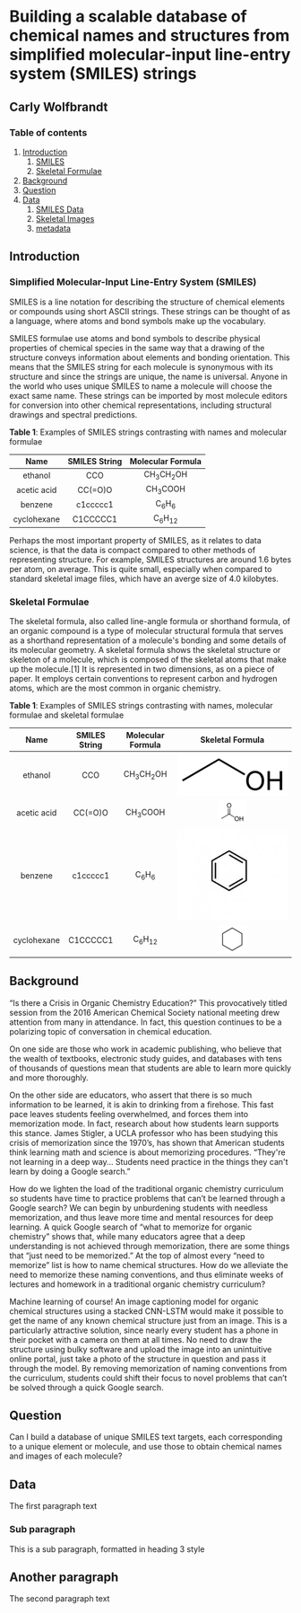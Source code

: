 # Building a scalable database of chemical names and structures from simplified molecular-input line-entry system (SMILES) strings 
## Carly Wolfbrandt

### Table of contents
1. [Introduction](#Introduction)
    1. [SMILES](#SMILES)
    2. [Skeletal Formulae](#skeletal_formulae)
2. [Background](#Background)
3. [Question](#Question)
4. [Data](#Data)
    1. [SMILES Data](#smiles_data)
    2. [Skeletal Images](#skeletal_images)
    3. [metadata](#metadata)

## Introduction <a name="Introduction"></a>

### Simplified Molecular-Input Line-Entry System (SMILES) <a name="SMILES"></a>

SMILES is a line notation for describing the structure of chemical elements or compounds using short ASCII strings. These strings can be thought of as a language, where atoms and bond symbols make up the vocabulary. 

SMILES formulae use atoms and bond symbols to describe physical properties of chemical species in the same way that a drawing of the structure conveys information about elements and bonding orientation. This means that the SMILES string for each molecule is synonymous with its structure and since the strings are unique, the name is universal. Anyone in the world who uses unique SMILES to name a molecule will choose the exact same name. These strings can be imported by most molecule editors for conversion into other chemical representations, including structural drawings and spectral predictions. 

**Table 1**: Examples of SMILES strings contrasting with names and molecular formulae

| Name      | SMILES String | Molecular Formula |
| :-----------: | :-----------: | :----------:|
| ethanol      | CCO       | CH<sub>3</sub>CH<sub>2</sub>OH |
| acetic acid   | CC(=O)O | CH<sub>3</sub>COOH |
|benzene | c1ccccc1|C<sub>6</sub>H<sub>6</sub>|
|cyclohexane | C1CCCCC1 | C<sub>6</sub>H<sub>12</sub>|


Perhaps the most important property of SMILES, as it relates to data science, is that the data is compact compared to other methods of representing structure. For example, SMILES structures are around 1.6 bytes per atom, on average. This is quite small, especially when compared to standard skeletal image files, which have an averge size of 4.0 kilobytes.

### Skeletal Formulae <a name="skeletal_formulae"></a>

The skeletal formula, also called line-angle formula or shorthand formula, of an organic compound is a type of molecular structural formula that serves as a shorthand representation of a molecule's bonding and some details of its molecular geometry. A skeletal formula shows the skeletal structure or skeleton of a molecule, which is composed of the skeletal atoms that make up the molecule.[1] It is represented in two dimensions, as on a piece of paper. It employs certain conventions to represent carbon and hydrogen atoms, which are the most common in organic chemistry.

**Table 1**: Examples of SMILES strings contrasting with names, molecular formulae and skeletal formulae

| Name      | SMILES String | Molecular Formula | Skeletal Formula |
| :-----------: | :-----------: | :----------:| :----------: |
| ethanol      | CCO       | CH<sub>3</sub>CH<sub>2</sub>OH |![](/ethanol.png)|
| acetic acid   | CC(=O)O | CH<sub>3</sub>COOH | ![](/acetic_acid.png) |
|benzene | c1ccccc1|C<sub>6</sub>H<sub>6</sub>|![](/benzene.jpg) |
|cyclohexane | C1CCCCC1 | C<sub>6</sub>H<sub>12</sub>| ![](/cyclohexane.png) |

## Background <a name="Background"></a>
“Is there a Crisis in Organic Chemistry Education?” This provocatively titled session from the 2016 American Chemical Society national meeting drew attention from many in attendance. In fact, this question continues to be a polarizing topic of conversation in chemical education. 
 
On one side are those who work in academic publishing, who believe that the wealth of textbooks, electronic study guides, and databases with tens of thousands of questions mean that students are able to learn more quickly and more thoroughly. 
 
On the other side are educators, who assert that there is so much information to be learned, it is akin to drinking from a firehose. This fast pace leaves students feeling overwhelmed, and forces them into memorization mode. In fact, research about how students learn supports this stance. James Stigler, a UCLA professor who has been studying this crisis of memorization since the 1970’s, has shown that American students think learning math and science is about memorizing procedures. “They're not learning in a deep way… Students need practice in the things they can't learn by doing a Google search.”
 
How do we lighten the load of the traditional organic chemistry curriculum so students have time to practice problems that can’t be learned through a Google search?  We can begin by unburdening students with needless memorization, and thus leave more time and mental resources for deep learning. A quick Google search of “what to memorize for organic chemistry” shows that, while many educators agree that a deep understanding is not achieved through memorization, there are some things that “just need to be memorized.” At the top of almost every “need to memorize” list is how to name chemical structures. How do we alleviate the need to memorize these naming conventions, and thus eliminate weeks of lectures and homework in a traditional organic chemistry curriculum? 
 
Machine learning of course! An image captioning model for organic chemical structures using a stacked CNN-LSTM would make it possible to get the name of any known chemical structure just from an image. This is a particularly attractive solution, since nearly every student has a phone in their pocket with a camera on them at all times. No need to draw the structure using bulky software and upload the image into an unintuitive online portal, just take a photo of the structure in question and pass it through the model. By removing memorization of naming conventions from the curriculum, students could shift their focus to novel problems that can’t be solved through a quick Google search.

## Question <a name="Question"></a>
Can I build a database of unique SMILES text targets, each corresponding to a unique element or molecule, and use those to obtain chemical names and images of each molecule?



## Data <a name="Data"></a>
The first paragraph text

### Sub paragraph <a name="subparagraph1"></a>
This is a sub paragraph, formatted in heading 3 style

## Another paragraph <a name="paragraph2"></a>
The second paragraph text

